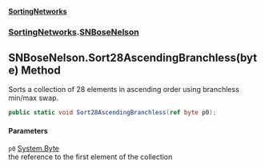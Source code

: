 #### [SortingNetworks](index.md 'index')
### [SortingNetworks](SortingNetworks.md 'SortingNetworks').[SNBoseNelson](SortingNetworks_SNBoseNelson.md 'SortingNetworks.SNBoseNelson')
## SNBoseNelson.Sort28AscendingBranchless(byte) Method
Sorts a collection of 28 elements in ascending order using branchless min/max swap.  
```csharp
public static void Sort28AscendingBranchless(ref byte p0);
```
#### Parameters
<a name='SortingNetworks_SNBoseNelson_Sort28AscendingBranchless(byte)_p0'></a>
`p0` [System.Byte](https://docs.microsoft.com/en-us/dotnet/api/System.Byte 'System.Byte')  
the reference to the first element of the collection
  

